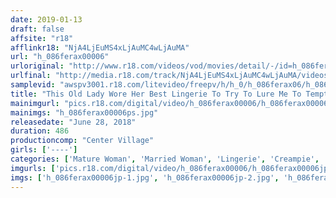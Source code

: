 ```yaml
---
date: 2019-01-13
draft: false
affsite: "r18"
afflinkr18: "NjA4LjEuMS4xLjAuMC4wLjAuMA"
url: "h_086ferax00006"
urloriginal: "http://www.r18.com/videos/vod/movies/detail/-/id=h_086ferax00006"
urlfinal: "http://media.r18.com/track/NjA4LjEuMS4xLjAuMC4wLjAuMA/videos/vod/movies/detail/-/id=h_086ferax00006"
samplevid: "awspv3001.r18.com/litevideo/freepv/h/h_0/h_086ferax06/h_086ferax06_dmb_w.mp4"
title: "This Old Lady Wore Her Best Lingerie To Try To Lure Me To Temptation Deluxe Edition 28 Ladies/8 Hours"
mainimgurl: "pics.r18.com/digital/video/h_086ferax00006/h_086ferax00006ps.jpg"
mainimgs: "h_086ferax00006ps.jpg"
releasedate: "June 28, 2018"
duration: 486
productioncomp: "Center Village"
girls: ['----']
categories: ['Mature Woman', 'Married Woman', 'Lingerie', 'Creampie', 'Compilation', 'Over 4 Hours', 'Hi-Def']
imgurls: ['pics.r18.com/digital/video/h_086ferax00006/h_086ferax00006jp-1.jpg', 'pics.r18.com/digital/video/h_086ferax00006/h_086ferax00006jp-2.jpg', 'pics.r18.com/digital/video/h_086ferax00006/h_086ferax00006jp-3.jpg', 'pics.r18.com/digital/video/h_086ferax00006/h_086ferax00006jp-4.jpg', 'pics.r18.com/digital/video/h_086ferax00006/h_086ferax00006jp-5.jpg', 'pics.r18.com/digital/video/h_086ferax00006/h_086ferax00006jp-6.jpg', 'pics.r18.com/digital/video/h_086ferax00006/h_086ferax00006jp-7.jpg', 'pics.r18.com/digital/video/h_086ferax00006/h_086ferax00006jp-8.jpg', 'pics.r18.com/digital/video/h_086ferax00006/h_086ferax00006jp-9.jpg', 'pics.r18.com/digital/video/h_086ferax00006/h_086ferax00006jp-10.jpg', 'pics.r18.com/digital/video/h_086ferax00006/h_086ferax00006jp-11.jpg', 'pics.r18.com/digital/video/h_086ferax00006/h_086ferax00006jp-12.jpg', 'pics.r18.com/digital/video/h_086ferax00006/h_086ferax00006jp-13.jpg', 'pics.r18.com/digital/video/h_086ferax00006/h_086ferax00006jp-14.jpg', 'pics.r18.com/digital/video/h_086ferax00006/h_086ferax00006jp-15.jpg', 'pics.r18.com/digital/video/h_086ferax00006/h_086ferax00006jp-16.jpg', 'pics.r18.com/digital/video/h_086ferax00006/h_086ferax00006jp-17.jpg', 'pics.r18.com/digital/video/h_086ferax00006/h_086ferax00006jp-18.jpg', 'pics.r18.com/digital/video/h_086ferax00006/h_086ferax00006jp-19.jpg', 'pics.r18.com/digital/video/h_086ferax00006/h_086ferax00006jp-20.jpg']
imgs: ['h_086ferax00006jp-1.jpg', 'h_086ferax00006jp-2.jpg', 'h_086ferax00006jp-3.jpg', 'h_086ferax00006jp-4.jpg', 'h_086ferax00006jp-5.jpg', 'h_086ferax00006jp-6.jpg', 'h_086ferax00006jp-7.jpg', 'h_086ferax00006jp-8.jpg', 'h_086ferax00006jp-9.jpg', 'h_086ferax00006jp-10.jpg', 'h_086ferax00006jp-11.jpg', 'h_086ferax00006jp-12.jpg', 'h_086ferax00006jp-13.jpg', 'h_086ferax00006jp-14.jpg', 'h_086ferax00006jp-15.jpg', 'h_086ferax00006jp-16.jpg', 'h_086ferax00006jp-17.jpg', 'h_086ferax00006jp-18.jpg', 'h_086ferax00006jp-19.jpg', 'h_086ferax00006jp-20.jpg']
---
```

